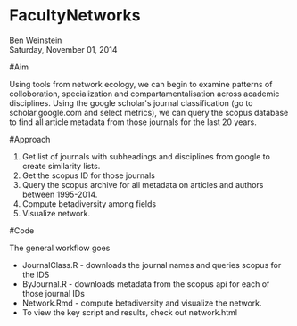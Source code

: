 # FacultyNetworks
Ben Weinstein  
Saturday, November 01, 2014  

#Aim

Using tools from network ecology, we can begin to examine patterns of colloboration, specialization and compartamentalisation across academic disciplines. Using the google scholar's journal classification (go to scholar.google.com and select metrics), we can query the scopus database to find all article metadata from those journals for the last 20 years. 

#Approach

1. Get list of journals with subheadings and disciplines from google to create similarity lists.
2. Get the scopus ID for those journals
4. Query the scopus archive for all metadata on articles and authors between 1995-2014.
5. Compute betadiversity among fields
6. Visualize network.

#Code

The general workflow goes

* JournalClass.R - downloads the journal names and queries scopus for the IDS
* ByJournal.R - downloads metadata from the scopus api for each of those journal IDs
* Network.Rmd - compute betadiversity and visualize the network.
* To view the key script and results, check out network.html
